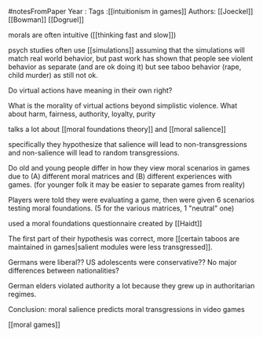 #notesFromPaper
Year   :
Tags   :[[intuitionism in games]]
Authors: [[Joeckel]] [[Bowman]] [[Dogruel]]

morals are often intuitive ([[thinking fast and slow]])

psych studies often use [[simulations]] assuming that the simulations will match real world behavior, but past work has shown that people see violent behavior as separate (and are ok doing it) but see taboo behavior (rape, child murder) as still not ok.

Do virtual actions have meaning in their own right? 

What is the morality of virtual actions beyond simplistic violence. What about harm, fairness, authority, loyalty, purity

talks a lot about [[moral foundations theory]] and [[moral salience]]

specifically they hypothesize that salience will lead to non-transgressions and non-salience will lead to random transgressions. 

Do old and young people differ in how they view moral scenarios in games due to (A) different moral matrices and (B) different experiences with games. (for younger folk it may be easier to separate games from reality)

Players were told they were evaluating a game, then were given 6 scenarios testing moral foundations. (5 for the various matrices, 1 "neutral" one)

used a moral foundations questionnaire created by [[Haidt]]

The first part of their hypothesis was correct, more [[certain taboos are maintained in games|salient modules were less transgressed]].

Germans were liberal?? US adolescents were conservative?? No major differences between nationalities?

German elders violated authority a lot because they grew up in authoritarian regimes.

Conclusion: moral salience predicts moral transgressions in video games

[[moral games]]